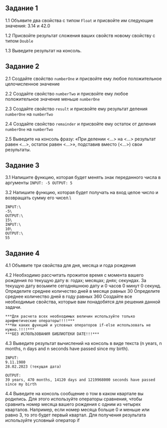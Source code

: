  ## Задание 1
 1.1 Объявите два свойства с типом `Float` и присвойте им следующие значения: 3.14 и 42.0
 
 1.2 Присвойте результат сложения ваших свойств новому свойству с типом `Double`
 
 1.3 Выведите результат на консоль.
 

 ## Задание 2
 2.1 Создайте свойство `numberOne` и присвойте ему любое положительное целочисленное значение
 
 2.2 Создайте свойство `numberTwo` и присвойте ему любое положительное значение меньше `numberOne`
 
 2.3 Создайте свойство `result` и присвойте ему результат деления `numberOne` на `numberTwo`
 
 2.4 Создайте свойство `remainder` и присвойте ему остаток от деления `numberOne` на `numberTwo`
 
 2.5 Выведите на консоль фразу: «При делении <...> на <...> результат равен <...>, остаток равен <...>», подставив вместо (<...>) свои результаты.

 ## Задание 3
3.1 Напишите функцию, которая будет менять знак переданного числа в аргументы
    ```INPUT:
    -5
    OUTPUT:
    5```

3.2 Напишите функцию, которая будет получать на вход целое число и возвращать сумму его чисел.\
    
    INPUT:\
    -5\
    OUTPUT:\
    15\
    INPUT:\
    10\
    OUTPUT:\
    55

 ## Задание 4
4.1 Объявите три свойства для дня, месяца и года рождения

4.2 Необходимо рассчитать прожитое время с момента вашего рождения по текущую дату в:
    годах;
    месяцах;
    днях;
    секундах.
    За текущую дату возьмите сегодняшнюю дату и 0 часов 0 минут 0 секунд.
    Определите среднее количество дней в месяце равных 30
    Определите среднее количество дней в году равных 360
    Создайте все необходимые свойства, которые вам понадобятся для решения данной задачи.

    ***Для расчета всех необходимых величин используйте только арифметические операторы!!!!***
    ***Ни каких функций и условных операторов if-else использовать не нужно.!!!!***
    ***БЕЗ ИСПОЛЬЗОВАНИЯ БИБЛИОТЕКИ DATE!!!***

4.3 Выведите результат вычислений на консоль в виде текста
        (n years, n months, n days and n seconds have passed since my birth).
    
    INPUT:
    9.11.1980
    28.02.2023 (текущая дата)
 
    OUTPUT:
    39 years, 470 months, 14120 days and 1219968000 seconds have passed since my birth
    
 
4.4 Выведите на консоль сообщение о том в каком квартале вы родились. Для этого используйте операторы сравнения, чтобы сравнить номер месяца вашего рождения с одним из четырех кварталов. Например, если номер месяца больше 0 и меньше или равно 3, то это будет первый квартал. Для получения результата используйте условный оператор if
